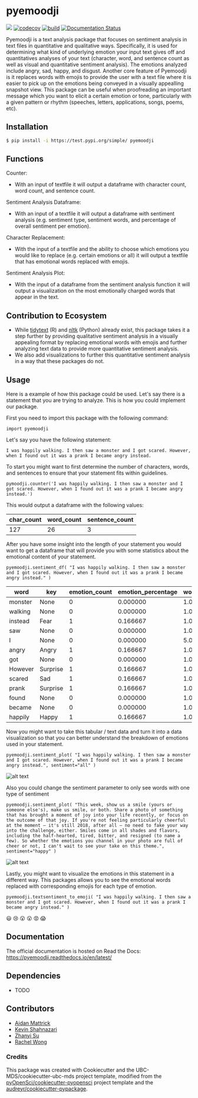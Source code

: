 # pyemoodji 

![](https://github.com/UBC-MDS/pyemoodji/workflows/build/badge.svg) [![codecov](https://codecov.io/gh/UBC-MDS/pyemoodji/branch/main/graph/badge.svg)](https://codecov.io/gh/UBC-MDS/pyemoodji) [![build](https://github.com/UBC-MDS/pyemoodji/actions/workflows/build.yml/badge.svg)](https://github.com/UBC-MDS/pyemoodji/actions/workflows/build.yml) [![Documentation Status](https://readthedocs.org/projects/pyemoodji/badge/?version=latest)](https://pyemoodji.readthedocs.io/en/latest/?badge=latest)

Pyemoodji is a text analysis package that focuses on sentiment analysis in text files in quantitative and qualitative ways. Specifically, it is used for determining what kind of underlying emotion your input text gives off and quantitatives analyses of your text (character, word, and sentence count as well as visual and quantitative sentiment analysis). The emotions analyzed include angry, sad, happy, and disgust. Another core feature of Pyemoodji is it replaces words with emojis to provide the user with a text file where it is easier to pick up on the emotions being conveyed in a visually appealling snapshot view. This package can be useful when proofreading an important message which you want to elicit a certain emotion or tone, particularly with a given pattern or rhythm (speeches, letters, applications, songs, poems, etc).

## Installation

```bash
$ pip install -i https://test.pypi.org/simple/ pyemoodji
```
## Functions

Counter:
- With an input of textfile it will output a dataframe with character count, word count, and sentence count.

Sentiment Analysis Dataframe:
- With an input of a textfile it will output a dataframe with sentiment analysis (e.g. sentiment type, sentiment words, and percentage of overall sentiment per emotion).

Character Replacement:
- With the input of a textfile and the ability to choose which emotions you would like to replace (e.g. certain emotions or all) it will output a textfile that has emotional words replaced with emojis.

Sentiment Analysis Plot:
- With the input of a dataframe from the sentiment analysis function it will output a visualization on the most emotionally charged words that appear in the text.

## Contribution to Ecosystem

- While [tidytext](https://github.com/juliasilge/tidytext) (R) and [nltk](https://github.com/nltk/nltk) (Python) already exist, this package takes it a step further by providing qualitative sentiment analysis in a visually appealing format by replacing emotional words with emojis and further analyzing text data to provide more quantitative sentiment analysis.
- We also add visualizations to further this quantitative sentiment analysis in a way that these packages do not.

## Usage

Here is a example of how this package could be used. Let's say there is a statement that you are trying to analyze. This is how you could implement our package.

First you need to import this package with the following command: 

`import pyemoodji`

Let's say you have the following statement:

`I was happily walking. I then saw a monster and I got scared. However, when I found out it was a prank I became angry instead.`

To start you might want to first determine the number of characters, words, and sentences to ensure that your statement fits within guidelines.

`pymoodji.counter('I was happily walking. I then saw a monster and I got scared. However, when I found out it was a prank I became angry instead.')`

This would output a dataframe with the following values:

 | char_count  | word_count    |sentence_count|
 | ------------- | ------------- | -------------| 
| 127          | 26            |       3       |

After you have some insight into the length of your statement you would want to get a dataframe that will provide you with some statistics about the emotional content of your statement.

`pyemoodji.sentiment_df(
   "I was happily walking. I then saw a monster and I got scared. However, when I found out it was a prank I became angry instead."
    )`

| word  | key | emotion_count| emotion_percentage | word_count |  
| ------------- | ------------- | ------------- | ------------- | ------------- |
| monster  | None  | 0     | 0.000000  | 1.0 |
| walking  | None   | 0     | 0.000000  | 1.0 |
| instead  | Fear  | 1     | 0.166667  | 1.0  |
| saw | None   | 0         | 0.000000  | 1.0 |
| I  | None   | 0        | 0.000000  | 5.0  |
| angry  | Angry  | 1  | 0.166667  | 1.0  |
| got  | None  | 0  | 0.000000  | 1.0  |
| However  | Surprise  | 1  | 0.166667  | 1.0  |
| scared  | Sad  | 1| 0.166667  | 1.0  |
| prank  | Surprise | 1 | 0.166667  | 1.0 |
| found  | None | 0 | 0.000000  | 1.0  |
| became  | None  | 0  | 0.000000  | 1.0 |
| happily  | Happy  | 1  | 0.166667  | 1.0  |

Now you might want to take this tabular / text data and turn it into a data visualization so that you can better understand the breakdown of emotions used in your statement.

`pyemoodji.sentiment_plot(
        "I was happily walking. I then saw a monster and I got scared. However, when I found out it was a prank I became angry instead.",
        sentiment="all"
    )`
    
![alt text](assets/Plot_example1.png)
    
Also you could change the sentiment parameter to only see words with one type of sentiment 

`pyemoodji.sentiment_plot(
        "This week, show us a smile (yours or someone else's), make us smile, or both. Share a photo of something that has brought a moment of joy into your life recently, or focus on the outcome of that joy. If you're not feeling particularly cheerful at the moment — it's still 2018, after all — no need to fake your way into the challenge, either. Smiles come in all shades and flavors, including the half-hearted, tired, bitter, and resigned (to name a few). So whether the emotions you channel in your photo are full of cheer or not, I can't wait to see your take on this theme.",
        sentiment="happy"
    )`
    
![alt text](assets/Plot_example2.png)
 
 Lastly, you might want to visualize the emotions in this statement in a different way. This packages allows you to see the emotional words replaced with corresponding emojis for each type of emotion.
 
 `pyemoodji.textsentiment_to_emoji(
        "I was happily walking. I then saw a monster and I got scared. However, when I found out it was a prank I became angry instead."
    )`
 
 :smiley: :cry: :open_mouth: :open_mouth: :rage: :scream:




## Documentation

The official documentation is hosted on Read the Docs: https://pyemoodji.readthedocs.io/en/latest/

## Dependencies

- TODO

## Contributors

* [Aidan Mattrick](https://github.com/aidanmattrick)
* [Kevin Shahnazari](https://github.com/kshahnazari1998)
* [Zhanyi Su](https://github.com/YikiSu)
* [Rachel Wong](https://github.com/rachelywong)

### Credits

This package was created with Cookiecutter and the UBC-MDS/cookiecutter-ubc-mds project template, modified from the [pyOpenSci/cookiecutter-pyopensci](https://github.com/pyOpenSci/cookiecutter-pyopensci) project template and the [audreyr/cookiecutter-pypackage](https://github.com/audreyr/cookiecutter-pypackage).
